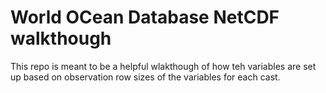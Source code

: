# World OCean Database NetCDF walkthough

This repo is meant to be a helpful wlakthough of how teh variables are set up based on observation row sizes of the variables for each cast. 
